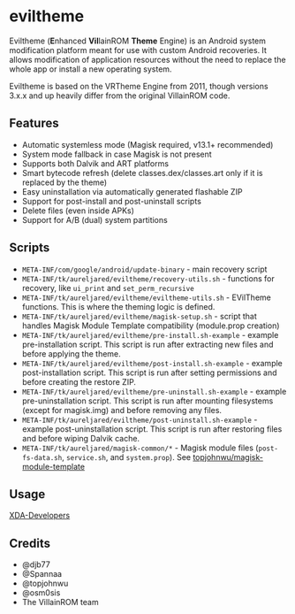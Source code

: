 # eviltheme

Eviltheme (**E**nhanced **Vil**lainROM **Theme** Engine) is an Android system modification platform meant for use with custom Android recoveries.
It allows modification of application resources without the need to replace the whole app or install a new operating system.

Eviltheme is based on the VRTheme Engine from 2011, though versions 3.x.x and up heavily differ from the original VillainROM code.

## Features

- Automatic systemless mode (Magisk required, v13.1+ recommended)
- System mode fallback in case Magisk is not present
- Supports both Dalvik and ART platforms
- Smart bytecode refresh (delete classes.dex/classes.art only if it is replaced by the theme)
- Easy uninstallation via automatically generated flashable ZIP
- Support for post-install and post-uninstall scripts
- Delete files (even inside APKs)
- Support for A/B (dual) system partitions

## Scripts

- `META-INF/com/google/android/update-binary` - main recovery script
- `META-INF/tk/aureljared/eviltheme/recovery-utils.sh` - functions for recovery, like `ui_print` and `set_perm_recursive`
- `META-INF/tk/aureljared/eviltheme/eviltheme-utils.sh` - EVilTheme functions. This is where the theming logic is defined.
- `META-INF/tk/aureljared/eviltheme/magisk-setup.sh` - script that handles Magisk Module Template compatibility (module.prop creation)
- `META-INF/tk/aureljared/eviltheme/pre-install.sh-example` - example pre-installation script. This script is run after extracting new files and before applying the theme.
- `META-INF/tk/aureljared/eviltheme/post-install.sh-example` - example post-installation script. This script is run after setting permissions and before creating the restore ZIP.
- `META-INF/tk/aureljared/eviltheme/pre-uninstall.sh-example` - example pre-uninstallation script. This script is run after mounting filesystems (except for magisk.img) and before removing any files.
- `META-INF/tk/aureljared/eviltheme/post-uninstall.sh-example` - example post-uninstallation script. This script is run after restoring files and before wiping Dalvik cache.
- `META-INF/tk/aureljared/magisk-common/*` - Magisk module files (`post-fs-data.sh`, `service.sh`, and `system.prop`). See [topjohnwu/magisk-module-template](https://github.com/topjohnwu/magisk-module-template)

## Usage

[XDA-Developers](https://forum.xda-developers.com/showthread.php?t=2774436)

## Credits

- @djb77
- @Spannaa
- @topjohnwu
- @osm0sis
- The VillainROM team
